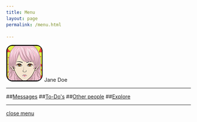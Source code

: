 ```yaml
---
title: Menu
layout: page
permalink: /menu.html

---
```

[![Menulogo](https://raw.githubusercontent.com/Stuartbriner/portland/gh-pages/images/avatar.png)](me.html) Jane Doe
*** 
##[Messages](messages.html)
##[To-Do's](todo.html)
##[Other people](others.html)
##[Explore](explore.html)


***

[close menu](G1_A1_pathway2.html)


